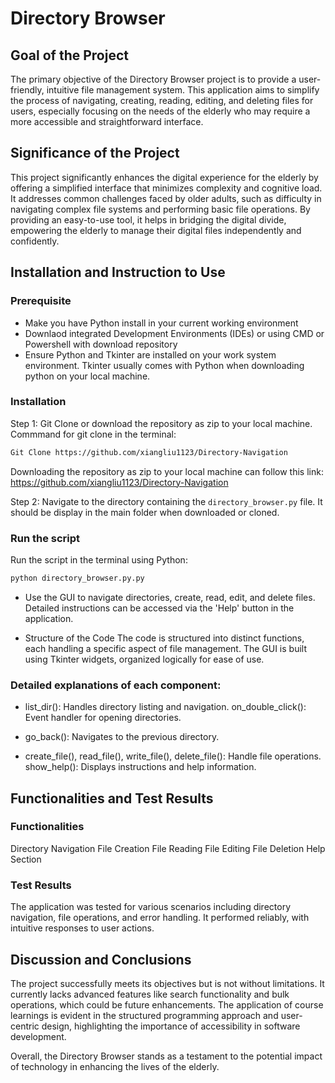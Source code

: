 # Directory Browser

## Goal of the Project

The primary objective of the Directory Browser project is to provide a user-friendly, intuitive file management system. This application aims to simplify the process of navigating, creating, reading, editing, and deleting files for users, especially focusing on the needs of the elderly who may require a more accessible and straightforward interface.

## Significance of the Project

This project significantly enhances the digital experience for the elderly by offering a simplified interface that minimizes complexity and cognitive load. It addresses common challenges faced by older adults, such as difficulty in navigating complex file systems and performing basic file operations. By providing an easy-to-use tool, it helps in bridging the digital divide, empowering the elderly to manage their digital files independently and confidently.

## Installation and Instruction to Use
### Prerequisite
- Make you have Python install in your current working environment
- Downlaod integrated Development Environments (IDEs) or using CMD or Powershell with download repository
- Ensure Python and Tkinter are installed on your work system environment. Tkinter usually comes with Python when downloading python on your local machine.

### Installation
Step 1: Git Clone or download the repository as zip to your local machine.
Commmand for git clone in the terminal: 
```bash
Git Clone https://github.com/xiangliu1123/Directory-Navigation
```
Downloading the repository as zip to your local machine can follow this link: https://github.com/xiangliu1123/Directory-Navigation 

Step 2: Navigate to the directory containing the `directory_browser.py` file.
It should be display in the main folder when downloaded or cloned.
### Run the script

Run the script in the terminal using Python:

```bash
python directory_browser.py.py
```

- Use the GUI to navigate directories, create, read, edit, and delete files. Detailed instructions can be accessed via the 'Help' button in the application.

- Structure of the Code
    The code is structured into distinct functions, each handling a specific aspect of file management. The GUI is built using Tkinter widgets, organized logically for ease of use.

### Detailed explanations of each component:

- list_dir(): Handles directory listing and navigation.
on_double_click(): Event handler for opening directories.

- go_back(): Navigates to the previous directory.

- create_file(), read_file(), write_file(), delete_file(): Handle file operations.
show_help(): Displays instructions and help information.

## Functionalities and Test Results

### Functionalities

Directory Navigation
File Creation
File Reading
File Editing
File Deletion
Help Section
### Test Results
The application was tested for various scenarios including directory navigation, file operations, and error handling. It performed reliably, with intuitive responses to user actions.

## Discussion and Conclusions
The project successfully meets its objectives but is not without limitations. It currently lacks advanced features like search functionality and bulk operations, which could be future enhancements. The application of course learnings is evident in the structured programming approach and user-centric design, highlighting the importance of accessibility in software development.

Overall, the Directory Browser stands as a testament to the potential impact of technology in enhancing the lives of the elderly.
